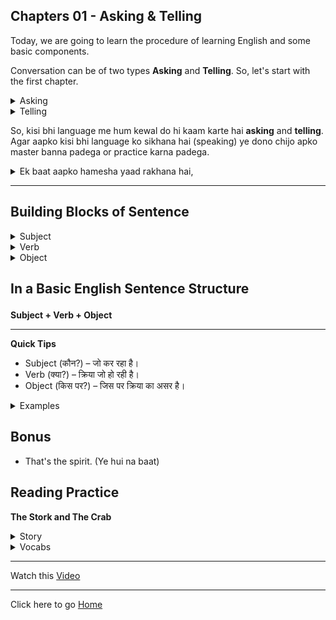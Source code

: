 ## Chapters 01 - Asking & Telling

Today, we are going to learn the procedure of learning English and some basic components.

Conversation can be of two types **Asking** and **Telling**. So, let's start with the first chapter.

<details>
<summary>
Asking
</summary>
1. How are you?<br>
2. What is your name?<br>
3. Where are you from?<br>
4. What do you do?<br>
5. What is your hobby?<br>
6. What is your age?<br>
7. What is your qualification?<br>
8. What is your favorite color?<br>
9. What is your favorite food?<br>
</details>
<details>
<summary>
Telling
</summary>
1. I am fine.<br>
2. My name is Abhi.<br>
3. I am from India.<br>
4. I am a student.<br>
5. My hobby is watching movies.<br>
6. I am 22 years old.<br>
7. I am a graduate.<br>
8. My favorite color is blue.<br>
9. My favorite food is pizza.<br>
</details>

So, kisi bhi language me hum kewal do hi kaam karte hai **asking** and **telling**. Agar aapko kisi bhi language ko sikhana hai (speaking) ye dono chijo apko master banna padega or practice karna padega.

<details>
<summary>
Ek baat aapko hamesha yaad rakhana hai, 
</summary>
1. Aapko English bolna hai.<br>
2. Aapko English me sochna hai.<br>
3. Aapko English me baat karni hai.<br>
4. Aapko English me likhna hai.<br>
5. Aapko English me padhna hai. <br>
7. Aapko English me sunna hai.<br>
8. Aapko English me video dekhana hai.<br>
</details>

---
## Building Blocks of Sentence
<details>
<summary>
Subject
</summary>
Subject<br>
The subject is the person, place, thing, or idea that performs the action or is being described in a sentence. In Hindi, इसे हम "विषय" कहते हैं। यह वह होता है जो वाक्य में क्रिया (action) करता है या उसके बारे में बात होती है।
<br>
<br>
- Example in English: Abhinay reads a book.<br>
- Subject (विषय): Abhinay (क्योंकि Abhinay वह है जो कुछ कर रहा है यानी पढ़ाई कर रहा है।)
</details>
<details>
<summary>
Verb 
</summary>
Verb <br>
The verb is the action word in a sentence. It tells us what the subject is doing. In Hindi, इसे हम "क्रिया" कहते हैं। यह बताता है कि subject क्या कर रहा है या उसका state क्या है।
<br>
<br>
- Example in English: Abhinay reads a book.<br>
- Verb (क्रिया): reads (क्योंकि यह बताता है कि Abhinay क्या कर रहा है, यानी पढ़ाई कर रहा है।)
</details>
<details>
<summary>
Object
</summary>
Object <br>
The object is the thing or person that is affected by the action of the verb. It usually comes after the verb. In Hindi, इसे हम "वस्तु" या "कारक" कहते हैं। यह वह चीज़ होती है जिस पर क्रिया का असर होता है।
<br>
<br>
- Example in English: Abhinay reads a book.<br>
- Object (वस्तु): a book (क्योंकि पढ़ाई का असर book पर हो रहा है, यानी Abhinay book पढ़ रहा है।)
</details>

## **<p>In a Basic English Sentence Structure</p>**
**Subject + Verb + Object**

---
**Quick Tips**

- Subject (कौन?) – जो कर रहा है।
- Verb (क्या?) – क्रिया जो हो रही है।
- Object (किस पर?) – जिस पर क्रिया का असर है।

<details>
<summary>
Examples
</summary>
1. I eat an apple.<br>
2. She reads a book.<br>
3. He plays cricket.<br>
4. They watch a movie.<br>
5. We go to school.<br>
6. You write a letter.<br>
7. I drink water.<br>
8. She sings a song.<br>
9. He dances.<br>
10. They play football.<br>
</details>

## Bonus
* That's the spirit. (Ye hui na baat)

## Reading Practice

**The Stork and The Crab**
<details>
<summary>
Story<br>
</summary>
Once upon a time, there lived a stork who used to pick fishes from the pond beside him and eat them. However, as he grew older, he found it difficult to catch a single fish. In order to feed himself, he thought of a plan. He told the fish, frogs, and crabs that some men are planning to fill the pond and grow crops, and that's why there won't be any fish in the pond. He also told them how sad he felt about this and that he will miss them all. The fish were sad and asked the stork to help them. The stork promised to take all of them to a bigger pond. However, he told them, "As I am old, I can take only a few of you at one go." The stork would take the fishes to a rock, kill them, and eat them up. Every time he was hungry, he would take a few of them to the rock and eat them. There lived a crab in the pond, who wanted to go to the bigger pond too. The stork thought of eating the crab for a change and agreed on helping him. On the way, the crab asked the stork, 'Where is the big pond?' The stork laughed and pointed to the rock, which was filled with fish bones. The crab realised that the stork would kill him, and so quickly thought of a plan to save himself. He caught the stork's neck and did not let it go until the stork died. The crab was happy that he saved himself and the other fishes from the stork.
</details>

<details>
<summary>
Vocabs
</summary>
Stork – सारस (एक प्रकार का पक्षी)
Pond – तालाब
Fishes – मछलियाँ (यहां, "फिश" का बहुवचन रूप है)
Plan – योजना, तरकीब
Frogs – मेंढक
Crabs – केकड़े
Fill – भरना
Crops – फसलें
Sad – उदास
Promised – वादा किया
Few – कुछ (बहुत कम)
One go – एक बार में
Rock – चट्टान
Realised – समझ गया, महसूस किया
Bones – हड्डियाँ
Thought – सोचा
Save – बचाना
Neck – गर्दन
Did not let go – जाने नहीं दिया
Happy – खुश
</details>

---

Watch this [Video](https://youtube.com/shorts/5lNBML2BJdU?si=tofp1Ree1DAsUdiR)

---
Click here to go [Home](/courses/english/readme.md)